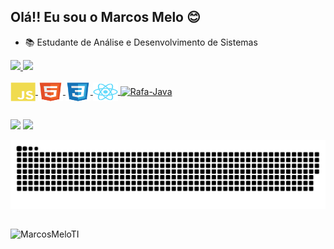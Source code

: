 ## Olá!! Eu sou o Marcos Melo 😊

- 📚 Estudante de Análise e Desenvolvimento de Sistemas

 <div>
  <a href="https://github.com/MarcosMeloTI">
  <img height="178em" src="https://github-readme-stats.vercel.app/api?username=MarcosMeloTI&show_icons=true&theme=dracula&include_all_commits=true&count_private=true"/>
  <img height="178em" src="https://github-readme-stats.vercel.app/api/top-langs/?username=MarcosMeloTI&layout=compact&langs_count=7&theme=dracula"/>
</div>
<div style="display: inline_block"><br>
  <img align="center" alt="Rafa-Js" height="30" width="40" src="https://raw.githubusercontent.com/devicons/devicon/master/icons/javascript/javascript-plain.svg">
  <img align="center" alt="Rafa-HTML" height="30" width="40" src="https://raw.githubusercontent.com/devicons/devicon/master/icons/html5/html5-original.svg">
  <img align="center" alt="Rafa-CSS" height="30" width="40" src="https://raw.githubusercontent.com/devicons/devicon/master/icons/css3/css3-original.svg">
  <img align="center" alt="Rafa-React" height="30" width="40" src="https://raw.githubusercontent.com/devicons/devicon/master/icons/react/react-original.svg">
  <img align="center" alt="Rafa-Java" height="30" width="40" src="https://img.icons8.com/color/48/000000/java-coffee-cup-logo--v1.png">
</div>
  
  ##
  
  <div> 
  <a href = "mailto:marcosmeloti@outlook.com"><img src="https://img.shields.io/badge/Microsoft_Outlook-0078D4?style=for-the-badge&logo=microsoft-outlook&logoColor=white" target="_blank"></a>
  <a href="https://www.linkedin.com/in/marcosmeloti" target="_blank"><img src="https://img.shields.io/badge/-LinkedIn-%230077B5?style=for-the-badge&logo=linkedin&logoColor=white" target="_blank"></a> 
    
  ![Snake animation](https://github.com/MarcosMeloTI/MarcosMeloTI/blob/output/github-contribution-grid-snake.svg)
    
  </div>
  
  ##
  
   <img src="https://komarev.com/ghpvc/?username=MarcosMeloTI&color=red" alt="MarcosMeloTI"/>
